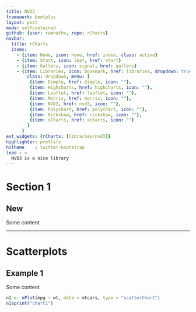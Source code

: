 ```yaml
---
title: NVD3
framework: bootplus
layout: post
mode: selfcontained
github: {user: ramnathv, repo: rCharts}
navbar:
  title: rCharts
  items:
    - {item: Home, icon: home, href: index, class: active}
    - {item: Start, icon: leaf, href: start}
    - {item: Gallery, icon: signal, href: gallery}
    - {item: Libraries, icon: bookmark, href: libraries, dropdown: true, 
        class: dropdown, menu: [
         {item: Dimple, href: dimple, icon: ""},
         {item: Highcharts, href: highcharts, icon: ""},
         {item: Leaflet, href: leaflet, icon: ""},
         {item: Morris, href: morris, icon: ""},
         {item: NVD3, href: nvd3, icon: ""},
         {item: Polychart, href: polychart, icon: ""},
         {item: Rickshaw, href: rickshaw, icon: ""},
         {item: xCharts, href: xcharts, icon: ""}
        ]
      }
ext_widgets: {rCharts: [libraries/nvd3]}
highlighter: prettify
hitheme    : twitter-bootstrap
lead : >
  NVD3 is a nice library
--- 
```


# Section 1





## New

Some content

--- 

# Scatterplots

## Example 1

Some content

<div class="bs-docs-example"> 
<div id='chart1' class='rChart nvd3'></div>
<script type='text/javascript'>
 $(document).ready(function(){
      drawchart1()
    });
    function drawchart1(){  
      var opts = {
 "dom": "chart1",
"width":    700,
"height":    400,
"x": "wt",
"y": "mpg",
"type": "scatterChart",
"id": "chart1" 
},
        data = [
 {
 "mpg":     21,
"cyl":      6,
"disp":    160,
"hp":    110,
"drat":    3.9,
"wt":   2.62,
"qsec":  16.46,
"vs":      0,
"am":      1,
"gear":      4,
"carb":      4 
},
{
 "mpg":     21,
"cyl":      6,
"disp":    160,
"hp":    110,
"drat":    3.9,
"wt":  2.875,
"qsec":  17.02,
"vs":      0,
"am":      1,
"gear":      4,
"carb":      4 
},
{
 "mpg":   22.8,
"cyl":      4,
"disp":    108,
"hp":     93,
"drat":   3.85,
"wt":   2.32,
"qsec":  18.61,
"vs":      1,
"am":      1,
"gear":      4,
"carb":      1 
},
{
 "mpg":   21.4,
"cyl":      6,
"disp":    258,
"hp":    110,
"drat":   3.08,
"wt":  3.215,
"qsec":  19.44,
"vs":      1,
"am":      0,
"gear":      3,
"carb":      1 
},
{
 "mpg":   18.7,
"cyl":      8,
"disp":    360,
"hp":    175,
"drat":   3.15,
"wt":   3.44,
"qsec":  17.02,
"vs":      0,
"am":      0,
"gear":      3,
"carb":      2 
},
{
 "mpg":   18.1,
"cyl":      6,
"disp":    225,
"hp":    105,
"drat":   2.76,
"wt":   3.46,
"qsec":  20.22,
"vs":      1,
"am":      0,
"gear":      3,
"carb":      1 
},
{
 "mpg":   14.3,
"cyl":      8,
"disp":    360,
"hp":    245,
"drat":   3.21,
"wt":   3.57,
"qsec":  15.84,
"vs":      0,
"am":      0,
"gear":      3,
"carb":      4 
},
{
 "mpg":   24.4,
"cyl":      4,
"disp":  146.7,
"hp":     62,
"drat":   3.69,
"wt":   3.19,
"qsec":     20,
"vs":      1,
"am":      0,
"gear":      4,
"carb":      2 
},
{
 "mpg":   22.8,
"cyl":      4,
"disp":  140.8,
"hp":     95,
"drat":   3.92,
"wt":   3.15,
"qsec":   22.9,
"vs":      1,
"am":      0,
"gear":      4,
"carb":      2 
},
{
 "mpg":   19.2,
"cyl":      6,
"disp":  167.6,
"hp":    123,
"drat":   3.92,
"wt":   3.44,
"qsec":   18.3,
"vs":      1,
"am":      0,
"gear":      4,
"carb":      4 
},
{
 "mpg":   17.8,
"cyl":      6,
"disp":  167.6,
"hp":    123,
"drat":   3.92,
"wt":   3.44,
"qsec":   18.9,
"vs":      1,
"am":      0,
"gear":      4,
"carb":      4 
},
{
 "mpg":   16.4,
"cyl":      8,
"disp":  275.8,
"hp":    180,
"drat":   3.07,
"wt":   4.07,
"qsec":   17.4,
"vs":      0,
"am":      0,
"gear":      3,
"carb":      3 
},
{
 "mpg":   17.3,
"cyl":      8,
"disp":  275.8,
"hp":    180,
"drat":   3.07,
"wt":   3.73,
"qsec":   17.6,
"vs":      0,
"am":      0,
"gear":      3,
"carb":      3 
},
{
 "mpg":   15.2,
"cyl":      8,
"disp":  275.8,
"hp":    180,
"drat":   3.07,
"wt":   3.78,
"qsec":     18,
"vs":      0,
"am":      0,
"gear":      3,
"carb":      3 
},
{
 "mpg":   10.4,
"cyl":      8,
"disp":    472,
"hp":    205,
"drat":   2.93,
"wt":   5.25,
"qsec":  17.98,
"vs":      0,
"am":      0,
"gear":      3,
"carb":      4 
},
{
 "mpg":   10.4,
"cyl":      8,
"disp":    460,
"hp":    215,
"drat":      3,
"wt":  5.424,
"qsec":  17.82,
"vs":      0,
"am":      0,
"gear":      3,
"carb":      4 
},
{
 "mpg":   14.7,
"cyl":      8,
"disp":    440,
"hp":    230,
"drat":   3.23,
"wt":  5.345,
"qsec":  17.42,
"vs":      0,
"am":      0,
"gear":      3,
"carb":      4 
},
{
 "mpg":   32.4,
"cyl":      4,
"disp":   78.7,
"hp":     66,
"drat":   4.08,
"wt":    2.2,
"qsec":  19.47,
"vs":      1,
"am":      1,
"gear":      4,
"carb":      1 
},
{
 "mpg":   30.4,
"cyl":      4,
"disp":   75.7,
"hp":     52,
"drat":   4.93,
"wt":  1.615,
"qsec":  18.52,
"vs":      1,
"am":      1,
"gear":      4,
"carb":      2 
},
{
 "mpg":   33.9,
"cyl":      4,
"disp":   71.1,
"hp":     65,
"drat":   4.22,
"wt":  1.835,
"qsec":   19.9,
"vs":      1,
"am":      1,
"gear":      4,
"carb":      1 
},
{
 "mpg":   21.5,
"cyl":      4,
"disp":  120.1,
"hp":     97,
"drat":    3.7,
"wt":  2.465,
"qsec":  20.01,
"vs":      1,
"am":      0,
"gear":      3,
"carb":      1 
},
{
 "mpg":   15.5,
"cyl":      8,
"disp":    318,
"hp":    150,
"drat":   2.76,
"wt":   3.52,
"qsec":  16.87,
"vs":      0,
"am":      0,
"gear":      3,
"carb":      2 
},
{
 "mpg":   15.2,
"cyl":      8,
"disp":    304,
"hp":    150,
"drat":   3.15,
"wt":  3.435,
"qsec":   17.3,
"vs":      0,
"am":      0,
"gear":      3,
"carb":      2 
},
{
 "mpg":   13.3,
"cyl":      8,
"disp":    350,
"hp":    245,
"drat":   3.73,
"wt":   3.84,
"qsec":  15.41,
"vs":      0,
"am":      0,
"gear":      3,
"carb":      4 
},
{
 "mpg":   19.2,
"cyl":      8,
"disp":    400,
"hp":    175,
"drat":   3.08,
"wt":  3.845,
"qsec":  17.05,
"vs":      0,
"am":      0,
"gear":      3,
"carb":      2 
},
{
 "mpg":   27.3,
"cyl":      4,
"disp":     79,
"hp":     66,
"drat":   4.08,
"wt":  1.935,
"qsec":   18.9,
"vs":      1,
"am":      1,
"gear":      4,
"carb":      1 
},
{
 "mpg":     26,
"cyl":      4,
"disp":  120.3,
"hp":     91,
"drat":   4.43,
"wt":   2.14,
"qsec":   16.7,
"vs":      0,
"am":      1,
"gear":      5,
"carb":      2 
},
{
 "mpg":   30.4,
"cyl":      4,
"disp":   95.1,
"hp":    113,
"drat":   3.77,
"wt":  1.513,
"qsec":   16.9,
"vs":      1,
"am":      1,
"gear":      5,
"carb":      2 
},
{
 "mpg":   15.8,
"cyl":      8,
"disp":    351,
"hp":    264,
"drat":   4.22,
"wt":   3.17,
"qsec":   14.5,
"vs":      0,
"am":      1,
"gear":      5,
"carb":      4 
},
{
 "mpg":   19.7,
"cyl":      6,
"disp":    145,
"hp":    175,
"drat":   3.62,
"wt":   2.77,
"qsec":   15.5,
"vs":      0,
"am":      1,
"gear":      5,
"carb":      6 
},
{
 "mpg":     15,
"cyl":      8,
"disp":    301,
"hp":    335,
"drat":   3.54,
"wt":   3.57,
"qsec":   14.6,
"vs":      0,
"am":      1,
"gear":      5,
"carb":      8 
},
{
 "mpg":   21.4,
"cyl":      4,
"disp":    121,
"hp":    109,
"drat":   4.11,
"wt":   2.78,
"qsec":   18.6,
"vs":      1,
"am":      1,
"gear":      4,
"carb":      2 
} 
]
  
      var data = d3.nest()
        .key(function(d){
          return opts.group === undefined ? 'main' : d[opts.group]
        })
        .entries(data)
      
      nv.addGraph(function() {
        var chart = nv.models[opts.type]()
          .x(function(d) { return d[opts.x] })
          .y(function(d) { return d[opts.y] })
          .width(opts.width)
          .height(opts.height)
         
        
          
        

        
        
        
      
       d3.select("#" + opts.id)
        .append('svg')
        .datum(data)
        .transition().duration(500)
        .call(chart);

       nv.utils.windowResize(chart.update);
       return chart;
      });
    };
</script>
 </div>



```r
n1 <- nPlot(mpg ~ wt, data = mtcars, type = "scatterChart")
n1$print("chart1")
```





